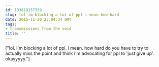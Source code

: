 ```yaml
---
id: 133619157359
slug: lol-im-blocking-a-lot-of-ppl-i-mean-how-hard
date: 2015-11-20 23:04:34 GMT
tags:
- transmissions from the void
title: ''
---
```

["lol. i'm blocking a lot of ppl. i mean. how hard do you have to try to actually miss the point and think i'm advocating for ppl to 'just give up'. okayyyyy."]
